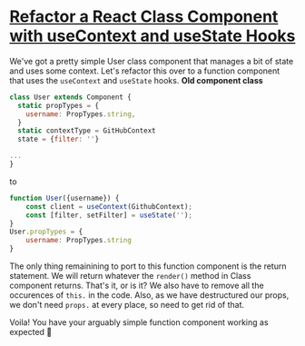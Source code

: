 
# [Refactor a React Class Component with useContext and useState Hooks](https://egghead.io/lessons/react-refactor-a-react-class-component-with-usecontext-and-usestate-hooks)

We've got a pretty simple User class component that manages a bit of state and uses some context. Let's refactor this over to a function component that uses the `useContext` and `useState` hooks.
**Old component class**

```javascript
class User extends Component {
  static propTypes = {
    username: PropTypes.string,
  }
  static contextType = GitHubContext
  state = {filter: ''}

...
}
```

to

```javascript
function User({username}) {
    const client = useContext(GithubContext);
    const [filter, setFilter] = useState('');
}
User.propTypes = {
    username: PropTypes.string
}
```

The only thing remainining to port to this function component is the return statement. We will return whatever the `render()` method in Class component returns.
That's it, or is it?
We also have to remove all the occurences of `this.` in the code. Also, as we have destructured our props, we don't need `props.` at every place, so need to get rid of that.

Voila! You have your arguably simple function component working as expected 🙂
